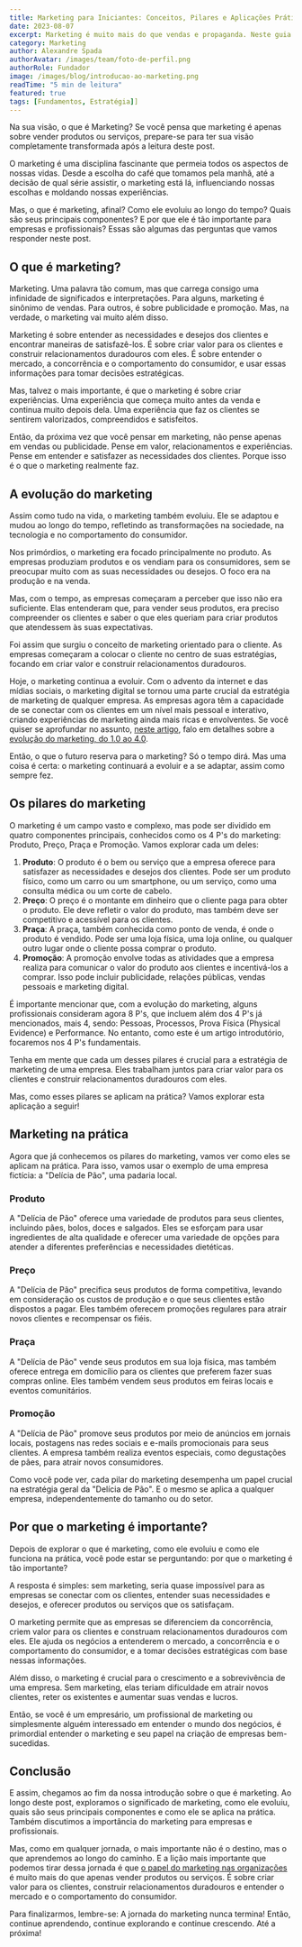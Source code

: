 ```yaml
---
title: Marketing para Iniciantes: Conceitos, Pilares e Aplicações Práticas
date: 2023-08-07
excerpt: Marketing é muito mais do que vendas e propaganda. Neste guia para iniciantes, descubra os fundamentos, os pilares e como aplicar o marketing de forma estratégica e prática.
category: Marketing
author: Alexandre Spada
authorAvatar: /images/team/foto-de-perfil.png
authorRole: Fundador
image: /images/blog/introducao-ao-marketing.png
readTime: "5 min de leitura"
featured: true
tags: [Fundamentos, Estratégia]]
---
```


Na sua visão, o que é Marketing? Se você pensa que marketing é apenas sobre vender produtos ou serviços, prepare-se para ter sua visão completamente transformada após a leitura deste post.

O marketing é uma disciplina fascinante que permeia todos os aspectos de nossas vidas. Desde a escolha do café que tomamos pela manhã, até a decisão de qual série assistir, o marketing está lá, influenciando nossas escolhas e moldando nossas experiências.

Mas, o que é marketing, afinal? Como ele evoluiu ao longo do tempo? Quais são seus principais componentes? E por que ele é tão importante para empresas e profissionais? Essas são algumas das perguntas que vamos responder neste post.

## O que é marketing?

Marketing. Uma palavra tão comum, mas que carrega consigo uma infinidade de significados e interpretações. Para alguns, marketing é sinônimo de vendas. Para outros, é sobre publicidade e promoção. Mas, na verdade, o marketing vai muito além disso.

Marketing é sobre entender as necessidades e desejos dos clientes e encontrar maneiras de satisfazê-los. É sobre criar valor para os clientes e construir relacionamentos duradouros com eles. É sobre entender o mercado, a concorrência e o comportamento do consumidor, e usar essas informações para tomar decisões estratégicas.

Mas, talvez o mais importante, é que o marketing é sobre criar experiências. Uma experiência que começa muito antes da venda e continua muito depois dela. Uma experiência que faz os clientes se sentirem valorizados, compreendidos e satisfeitos.

Então, da próxima vez que você pensar em marketing, não pense apenas em vendas ou publicidade. Pense em valor, relacionamentos e experiências. Pense em entender e satisfazer as necessidades dos clientes. Porque isso é o que o marketing realmente faz.

## A evolução do marketing

Assim como tudo na vida, o marketing também evoluiu. Ele se adaptou e mudou ao longo do tempo, refletindo as transformações na sociedade, na tecnologia e no comportamento do consumidor.

Nos primórdios, o marketing era focado principalmente no produto. As empresas produziam produtos e os vendiam para os consumidores, sem se preocupar muito com as suas necessidades ou desejos. O foco era na produção e na venda.

Mas, com o tempo, as empresas começaram a perceber que isso não era suficiente. Elas entenderam que, para vender seus produtos, era preciso compreender os clientes e saber o que eles queriam para criar produtos que atendessem às suas expectativas.

Foi assim que surgiu o conceito de marketing orientado para o cliente. As empresas começaram a colocar o cliente no centro de suas estratégias, focando em criar valor e construir relacionamentos duradouros.

Hoje, o marketing continua a evoluir. Com o advento da internet e das mídias sociais, o marketing digital se tornou uma parte crucial da estratégia de marketing de qualquer empresa. As empresas agora têm a capacidade de se conectar com os clientes em um nível mais pessoal e interativo, criando experiências de marketing ainda mais ricas e envolventes. Se você quiser se aprofundar no assunto, [neste artigo](/AS---Blog/blog/evolucao-do-marketing), falo em detalhes sobre a [evolução do marketing, do 1.0 ao 4.0](/AS---Blog/blog/evolucao-do-marketing).

Então, o que o futuro reserva para o marketing? Só o tempo dirá. Mas uma coisa é certa: o marketing continuará a evoluir e a se adaptar, assim como sempre fez.

## Os pilares do marketing

O marketing é um campo vasto e complexo, mas pode ser dividido em quatro componentes principais, conhecidos como os 4 P's do marketing: Produto, Preço, Praça e Promoção. Vamos explorar cada um deles:

1. **Produto**: O produto é o bem ou serviço que a empresa oferece para satisfazer as necessidades e desejos dos clientes. Pode ser um produto físico, como um carro ou um smartphone, ou um serviço, como uma consulta médica ou um corte de cabelo.
2. **Preço**: O preço é o montante em dinheiro que o cliente paga para obter o produto. Ele deve refletir o valor do produto, mas também deve ser competitivo e acessível para os clientes.
3. **Praça**: A praça, também conhecida como ponto de venda, é onde o produto é vendido. Pode ser uma loja física, uma loja online, ou qualquer outro lugar onde o cliente possa comprar o produto.
4. **Promoção**: A promoção envolve todas as atividades que a empresa realiza para comunicar o valor do produto aos clientes e incentivá-los a comprar. Isso pode incluir publicidade, relações públicas, vendas pessoais e marketing digital.

É importante mencionar que, com a evolução do marketing, alguns profissionais consideram agora 8 P's, que incluem além dos 4 P's já mencionados, mais 4, sendo: Pessoas, Processos, Prova Física (Physical Evidence) e Performance. No entanto, como este é um artigo introdutório, focaremos nos 4 P's fundamentais.

Tenha em mente que cada um desses pilares é crucial para a estratégia de marketing de uma empresa. Eles trabalham juntos para criar valor para os clientes e construir relacionamentos duradouros com eles.

Mas, como esses pilares se aplicam na prática? Vamos explorar esta aplicação a seguir!

## Marketing na prática

Agora que já conhecemos os pilares do marketing, vamos ver como eles se aplicam na prática. Para isso, vamos usar o exemplo de uma empresa fictícia: a "Delícia de Pão", uma padaria local.

### Produto

A "Delícia de Pão" oferece uma variedade de produtos para seus clientes, incluindo pães, bolos, doces e salgados. Eles se esforçam para usar ingredientes de alta qualidade e oferecer uma variedade de opções para atender a diferentes preferências e necessidades dietéticas.

### Preço

A "Delícia de Pão" precifica seus produtos de forma competitiva, levando em consideração os custos de produção e o que seus clientes estão dispostos a pagar. Eles também oferecem promoções regulares para atrair novos clientes e recompensar os fiéis.

### Praça

A "Delícia de Pão" vende seus produtos em sua loja física, mas também oferece entrega em domicílio para os clientes que preferem fazer suas compras online. Eles também vendem seus produtos em feiras locais e eventos comunitários.

### Promoção

A "Delícia de Pão" promove seus produtos por meio de anúncios em jornais locais, postagens nas redes sociais e e-mails promocionais para seus clientes. A empresa também realiza eventos especiais, como degustações de pães, para atrair novos consumidores.

Como você pode ver, cada pilar do marketing desempenha um papel crucial na estratégia geral da "Delícia de Pão". E o mesmo se aplica a qualquer empresa, independentemente do tamanho ou do setor.

## Por que o marketing é importante?

Depois de explorar o que é marketing, como ele evoluiu e como ele funciona na prática, você pode estar se perguntando: por que o marketing é tão importante?

A resposta é simples: sem marketing, seria quase impossível para as empresas se conectar com os clientes, entender suas necessidades e desejos, e oferecer produtos ou serviços que os satisfaçam.

O marketing permite que as empresas se diferenciem da concorrência, criem valor para os clientes e construam relacionamentos duradouros com eles. Ele ajuda os negócios a entenderem o mercado, a concorrência e o comportamento do consumidor, e a tomar decisões estratégicas com base nessas informações.

Além disso, o marketing é crucial para o crescimento e a sobrevivência de uma empresa. Sem marketing, elas teriam dificuldade em atrair novos clientes, reter os existentes e aumentar suas vendas e lucros.

Então, se você é um empresário, um profissional de marketing ou simplesmente alguém interessado em entender o mundo dos negócios, é primordial entender o marketing e seu papel na criação de empresas bem-sucedidas.

## Conclusão

E assim, chegamos ao fim da nossa introdução sobre o que é marketing. Ao longo deste post, exploramos o significado de marketing, como ele evoluiu, quais são seus principais componentes e como ele se aplica na prática. Também discutimos a importância do marketing para empresas e profissionais.

Mas, como em qualquer jornada, o mais importante não é o destino, mas o que aprendemos ao longo do caminho. E a lição mais importante que podemos tirar dessa jornada é que [o papel do marketing nas organizações](http://blog.sforweb.com.br/qual-o-papel-do-marketing-nas-organizacoes/) é muito mais do que apenas vender produtos ou serviços. É sobre criar valor para os clientes, construir relacionamentos duradouros e entender o mercado e o comportamento do consumidor.

Para finalizarmos, lembre-se: A jornada do marketing nunca termina! Então, continue aprendendo, continue explorando e continue crescendo. Até a próxima!